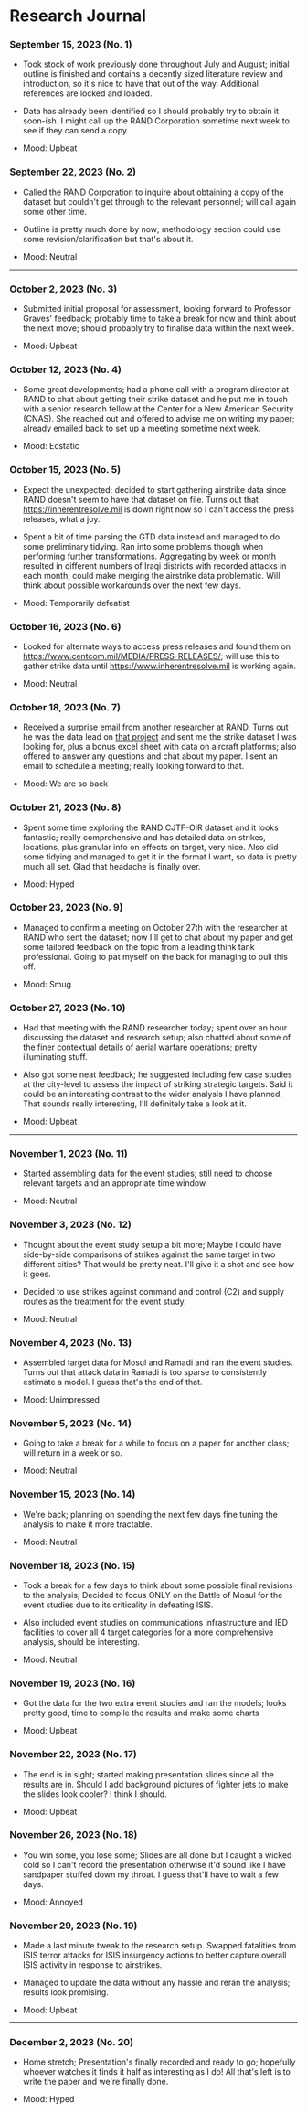 # Research Journal

### September 15, 2023 (No. 1) 

- Took stock of work previously done throughout July and August; initial outline is finished and contains a decently sized literature review and introduction, so it's nice to have that out of the way. Additional references are locked and loaded.

- Data has already been identified so I should probably try to obtain it soon-ish. I might call up the RAND Corporation sometime next week to see if they can send a copy.

- Mood: Upbeat

### September 22, 2023 (No. 2)

- Called the RAND Corporation to inquire about obtaining a copy of the dataset but couldn't get through to the relevant personnel; will call again some other time.

- Outline is pretty much done by now; methodology section could use some revision/clarification but that's about it.

- Mood: Neutral

___

### October 2, 2023 (No. 3)

- Submitted initial proposal for assessment, looking forward to Professor Graves' feedback; probably time to take a break for now and think about the next move; should probably try to finalise data within the next week.

- Mood: Upbeat

### October 12, 2023 (No. 4)

- Some great developments; had a phone call with a program director at RAND to chat about getting their strike dataset and he put me in touch with a senior research fellow at the Center for a New American Security (CNAS). She reached out and offered to advise me on writing my paper; already emailed back to set up a meeting sometime next week.

- Mood: Ecstatic

### October 15, 2023 (No. 5)

- Expect the unexpected; decided to start gathering airstrike data since RAND doesn't seem to have that dataset on file. Turns out that https://inherentresolve.mil is down right now so I can't access the press releases, what a joy.

- Spent a bit of time parsing the GTD data instead and managed to do some preliminary tidying. Ran into some problems though when performing further transformations. Aggregating by week or month resulted in different numbers of Iraqi districts with recorded attacks in each month; could make merging the airstrike data problematic. Will think about possible workarounds over the next few days.

- Mood: Temporarily defeatist

### October 16, 2023 (No. 6)

- Looked for alternate ways to access press releases and found them on https://www.centcom.mil/MEDIA/PRESS-RELEASES/; will use this to gather strike data until https://www.inherentresolve.mil is working again.

- Mood: Neutral

### October 18, 2023 (No. 7)

- Received a surprise email from another researcher at RAND. Turns out he was the data lead on [that project](https://www.rand.org/pubs/research_reports/RRA388-1.html) and sent me the strike dataset I was looking for, plus a bonus excel sheet with data on aircraft platforms; also offered to answer any questions and chat about my paper. I sent an email to schedule a meeting; really looking forward to that.

- Mood: We are so back

### October 21, 2023 (No. 8)

- Spent some time exploring the RAND CJTF-OIR dataset and it looks fantastic; really comprehensive and has detailed data on strikes, locations, plus granular info on effects on target, very nice. Also did some tidying and managed to get it in the format I want, so data is pretty much all set. Glad that headache is finally over.

- Mood: Hyped

### October 23, 2023 (No. 9)

- Managed to confirm a meeting on October 27th with the researcher at RAND who sent the dataset; now I'll get to chat about my paper and get some tailored feedback on the topic from a leading think tank professional. Going to pat myself on the back for managing to pull this off.

- Mood: Smug

### October 27, 2023 (No. 10)

- Had that meeting with the RAND researcher today; spent over an hour discussing the dataset and research setup; also chatted about some of the finer contextual details of aerial warfare operations; pretty illuminating stuff.

- Also got some neat feedback; he suggested including few case studies at the city-level to assess the impact of striking strategic targets. Said it could be an interesting contrast to the wider analysis I have planned. That sounds really interesting, I'll definitely take a look at it.

- Mood: Upbeat

___

### November 1, 2023 (No. 11)

- Started assembling data for the event studies; still need to choose relevant targets and an appropriate time window.

- Mood: Neutral

### November 3, 2023 (No. 12)

- Thought about the event study setup a bit more; Maybe I could have side-by-side comparisons of strikes against the same target in two different
cities? That would be pretty neat. I'll give it a shot and see how it goes.

- Decided to use strikes against command and control (C2) and supply routes as the treatment for the event study.

- Mood: Neutral

### November 4, 2023 (No. 13)

- Assembled target data for Mosul and Ramadi and ran the event studies. Turns out that attack data in Ramadi is too sparse to consistently estimate
a model. I guess that's the end of that.

- Mood: Unimpressed

### November 5, 2023 (No. 14)

- Going to take a break for a while to focus on a paper for another class; will return in a week or so.

- Mood: Neutral

### November 15, 2023 (No. 14)

- We're back; planning on spending the next few days fine tuning the analysis to make it more tractable.

- Mood: Neutral

### November 18, 2023 (No. 15)

- Took a break for a few days to think about some possible final revisions to the analysis; Decided to focus ONLY on the
Battle of Mosul for the event studies due to its criticality in defeating ISIS.

- Also included event studies on communications infrastructure and IED facilities to cover all 4 target categories for a more
comprehensive analysis, should be interesting.

- Mood: Neutral

### November 19, 2023 (No. 16)

- Got the data for the two extra event studies and ran the models; looks pretty good, time to compile the results and make some
charts

- Mood: Upbeat

### November 22, 2023 (No. 17)

- The end is in sight; started making presentation slides since all the results are in. Should I add background pictures of fighter
jets to make the slides look cooler? I think I should.

- Mood: Upbeat

### November 26, 2023 (No. 18)

- You win some, you lose some; Slides are all done but I caught a wicked cold so I can't record the presentation otherwise
it'd sound like I have sandpaper stuffed down my throat. I guess that'll have to wait a few days.

- Mood: Annoyed

### November 29, 2023 (No. 19)

- Made a last minute tweak to the research setup. Swapped fatalities from ISIS terror attacks for ISIS insurgency actions to
better capture overall ISIS activity in response to airstrikes.

- Managed to update the data without any hassle and reran the analysis; results look promising.

- Mood: Upbeat

---

### December 2, 2023 (No. 20)

- Home stretch; Presentation's finally recorded and ready to go; hopefully whoever watches it finds it half as interesting as I do!
All that's left is to write the paper and we're finally done.

- Mood: Hyped